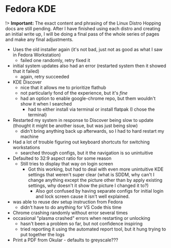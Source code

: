 # Fedora KDE
!> **Important:** The exact content and phrasing of the Linux Distro Hopping docs are still pending. After I have finished using each distro and creating an initial write up, I will be doing a final pass of the whole series of pages and make any final adjustments.

* Uses the old installer again (it's not bad, just not as good as what I saw in Fedora Workstation)
  * failed one randomly, retry fixed it
* initial system updates also had an error (restarted system then it showed that it failed)
  * again, retry succeeded
* KDE Discover
  * nice that it allows me to prioritize flathub
  * not particularly fond of the experience, but it's *fine*
  * had an option to enable google-chrome repo, but them wouldn't show it when I searched
    * had to either install via terminal or install flatpak (I chose the terminal)
* Restarted my system in response to Discover being slow to update (thought it might be another issue, but was just being slow)
  * didn't bring anything back up afterwards, so I had to hard restart my machine
* Had a lot of trouble figuring out keyboard shortcuts for switching workstations
  * searched through configs, but it the navigation is so unintuitive
* Defaulted to 32:9 aspect ratio for some reason
  * Still tries to display that way on login screen
    * Got this working, but had to deal with even more unintuitive KDE settings that weren't super clear (what is SDDM, why can't I change anything except the picture other than by apply existing settings, why doesn't it show the picture I changed it to?)
      * Also got confused by having separate configs for initial login and lock screen cause it isn't well explained.
* was able to reuse dev setup instruction from Fedora
  * didn't have to do anything for VS Code this time
* Chrome crashing randomly without error several times
* occasional "plasma crashed" errors when restarting or unlocking
  * hasn't been a problem so far, but not confidence inspiring
  * tried reporting it using the automated report tool, but it hung trying to put together the logs
* Print a PDF from Okular - defaults to greyscale???